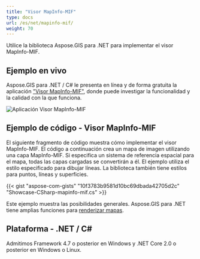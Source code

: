 ```yaml
---
title: "Visor MapInfo-MIF"
type: docs
url: /es/net/mapinfo-mif/
weight: 70
---
```


Utilice la biblioteca Aspose.GIS para .NET para implementar el visor MapInfo-MIF.

## **Ejemplo en vivo**

Aspose.GIS para .NET / C# le presenta en línea y de forma gratuita la aplicación ["Visor MapInfo-MIF"](https://products.aspose.app/gis/viewer/mapinfo-mif), donde puede investigar la funcionalidad y la calidad con la que funciona.

![Aplicación Visor MapInfo-MIF](viewer.png)

## **Ejemplo de código - Visor MapInfo-MIF**

El siguiente fragmento de código muestra cómo implementar el visor MapInfo-MIF. El código a continuación crea un mapa de imagen utilizando una capa MapInfo-MIF. Si especifica un sistema de referencia espacial para el mapa, todas las capas cargadas se convertirán a él.
El ejemplo utiliza el estilo especificado para dibujar líneas. La biblioteca también tiene estilos para puntos, líneas y superficies.

{{< gist "aspose-com-gists" "10f3783b9581d10bc69dbada42705d2c" "Showcase-CSharp-mapinfo-mif.cs" >}}

Este ejemplo muestra las posibilidades generales. Aspose.GIS para .NET tiene amplias funciones para [renderizar mapas](https://docs.aspose.com/gis/net/map-rendering/).

## **Plataforma - .NET / C#**

Admitimos Framework 4.7 o posterior en Windows y .NET Core 2.0 o posterior en Windows o Linux.
